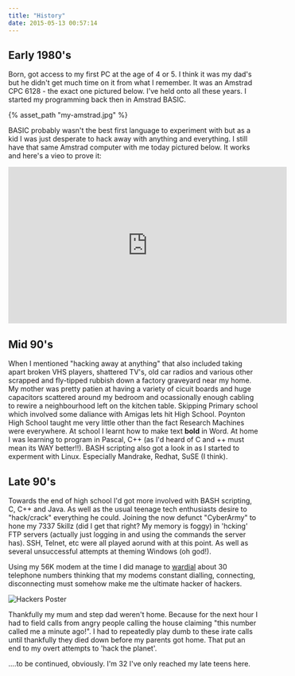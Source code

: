 ```yaml
---
title: "History"
date: 2015-05-13 00:57:14
---
```


## Early 1980's

Born, got access to my first PC at the age of 4 or 5. I think it was my dad's but he didn't get much time on it from what I remember. It was an Amstrad CPC 6128 - the exact one pictured below. I've held onto all these years. I started my programming back then in Amstrad BASIC.

{% asset_path "my-amstrad.jpg" %}

BASIC probably wasn't the best first language to experiment with but as a kid I was just desperate to hack away with anything and everything. I still  have that same Amstrad computer with me today pictured below. It works and here's a vieo to prove it:

<iframe width="560" height="315" title="Blog author programming an old CPC6128" src="https://www.youtube.com/embed/yivH2Ee62ZA" frameborder="0" allowfullscreen></iframe>

## Mid 90's

When I mentioned "hacking away at anything" that also included taking apart broken VHS players, shattered TV's, old car radios and various other scrapped and fly-tipped rubbish down a factory graveyard near my home. 
My mother was pretty patien at having a variety of cicuit boards and huge capacitors scattered around my bedroom and ocassionally enough cabling to rewire a neighbourhood left on the kitchen table.
Skipping Primary school which involved some daliance with Amigas lets hit High School. 
Poynton High School taught me very little other than the fact Research Machines were everywhere. At school I learnt how to make text **bold** in Word. At home I was learning to program in Pascal, C++ (as I'd heard of C and ++ must mean its WAY better!!). BASH scripting also got a look in as I started to experment with Linux. Especially Mandrake, Redhat, SuSE (I think).

## Late 90's
Towards the end of high school I'd got more involved with BASH scripting, C, C++ and Java. As well as the usual teenage tech enthusiasts desire to "hack/crack" everything he could. Joining the now defunct "CyberArmy" to hone my 7337 5killz (did I get that right? My memory is foggy) in 'hcking' FTP servers (actually just logging in and using the commands the server has). SSH, Telnet, etc were all played aorund with at this point. As well as several unsuccessful attempts at theming Windows (oh god!).

Using my 56K modem at the time I did manage to [wardial](https://en.wikipedia.org/wiki/War_dialing) about 30 telephone numbers thinking that my modems constant dialling, connecting, disconnecting must somehow make me the ultimate hacker of hackers.

<img src="{% asset_path 'Hackersposter.jpg' %}" alt="Hackers Poster" />

Thankfully my mum and step dad weren't home. Because for the next hour I had to field calls from angry people calling the house claiming "this number called me a minute ago!". I had to repeatedly play dumb to these irate calls until thankfully they died down before my parents got home. That put an end to my overt attempts to 'hack the planet'.

....to be continued, obviously. I'm 32 I've only reached my late teens here.



